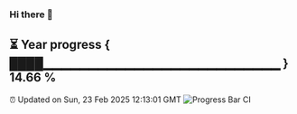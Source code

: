 ### Hi there 👋
⏳ Year progress { ████▁▁▁▁▁▁▁▁▁▁▁▁▁▁▁▁▁▁▁▁▁▁▁▁▁▁ } 14.66 %
---
⏰ Updated on Sun, 23 Feb 2025 12:13:01 GMT
![Progress Bar CI](https://github.com/Moyi321/Moyi321/workflows/Progress%20Bar%20CI/badge.svg)
